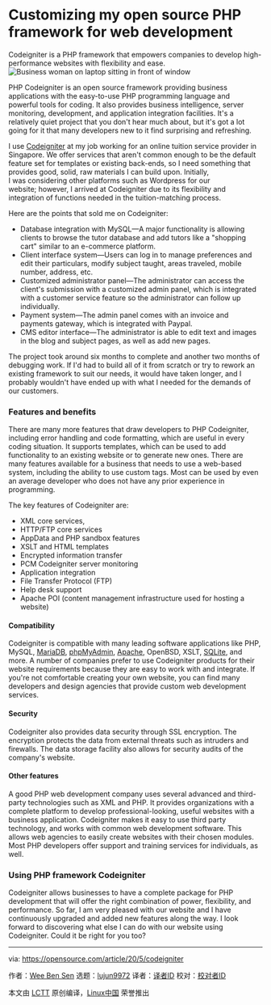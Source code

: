[#]: collector: (lujun9972)
[#]: translator: ( )
[#]: reviewer: ( )
[#]: publisher: ( )
[#]: url: ( )
[#]: subject: (Customizing my open source PHP framework for web development)
[#]: via: (https://opensource.com/article/20/5/codeigniter)
[#]: author: (Wee Ben Sen https://opensource.com/users/bswee14)

Customizing my open source PHP framework for web development
======
Codeigniter is a PHP framework that empowers companies to develop
high-performance websites with flexibility and ease.
![Business woman on laptop sitting in front of window][1]

PHP Codeigniter is an open source framework providing business applications with the easy-to-use PHP programming language and powerful tools for coding. It also provides business intelligence, server monitoring, development, and application integration facilities. It's a relatively quiet project that you don't hear much about, but it's got a lot going for it that many developers new to it find surprising and refreshing.

I use [Codeigniter][2] at my job working for an online tuition service provider in Singapore. We offer services that aren't common enough to be the default feature set for templates or existing back-ends, so I need something that provides good, solid, raw materials I can build upon. Initially, I was considering other platforms such as Wordpress for our website; however, I arrived at Codeigniter due to its flexibility and integration of functions needed in the tuition-matching process.

Here are the points that sold me on Codeigniter:

  * Database integration with MySQL—A major functionality is allowing clients to browse the tutor database and add tutors like a "shopping cart" similar to an e-commerce platform.
  * Client interface system—Users can log in to manage preferences and edit their particulars, modify subject taught, areas traveled, mobile number, address, etc.
  * Customized administrator panel—The administrator can access the client's submission with a customized admin panel, which is integrated with a customer service feature so the administrator can follow up individually.
  * Payment system—The admin panel comes with an invoice and payments gateway, which is integrated with Paypal.
  * CMS editor interface—The administrator is able to edit text and images in the blog and subject pages, as well as add new pages.



The project took around six months to complete and another two months of debugging work. If I'd had to build all of it from scratch or try to rework an existing framework to suit our needs, it would have taken longer, and I probably wouldn't have ended up with what I needed for the demands of our customers.

### Features and benefits

There are many more features that draw developers to PHP Codeigniter, including error handling and code formatting, which are useful in every coding situation. It supports templates, which can be used to add functionality to an existing website or to generate new ones. There are many features available for a business that needs to use a web-based system, including the ability to use custom tags. Most can be used by even an average developer who does not have any prior experience in programming.

The key features of Codeigniter are:

  * XML core services,
  * HTTP/FTP core services
  * AppData and PHP sandbox features
  * XSLT and HTML templates
  * Encrypted information transfer
  * PCM Codeigniter server monitoring
  * Application integration
  * File Transfer Protocol (FTP)
  * Help desk support
  * Apache POI (content management infrastructure used for hosting a website)



#### Compatibility

Codeigniter is compatible with many leading software applications like PHP, MySQL, [MariaDB][3], [phpMyAdmin][4], [Apache][5], OpenBSD, XSLT, [SQLite][6], and more. A number of companies prefer to use Codeigniter products for their website requirements because they are easy to work with and integrate. If you're not comfortable creating your own website, you can find many developers and design agencies that provide custom web development services.

#### Security

Codeigniter also provides data security through SSL encryption. The encryption protects the data from external threats such as intruders and firewalls. The data storage facility also allows for security audits of the company's website.

#### Other features

A good PHP web development company uses several advanced and third-party technologies such as XML and PHP. It provides organizations with a complete platform to develop professional-looking, useful websites with a business application. Codeigniter makes it easy to use third party technology, and works with common web development software. This allows web agencies to easily create websites with their chosen modules. Most PHP developers offer support and training services for individuals, as well.

### Using PHP framework Codeigniter

Codeigniter allows businesses to have a complete package for PHP development that will offer the right combination of power, flexibility, and performance. So far, I am very pleased with our website and I have continuously upgraded and added new features along the way. I look forward to discovering what else I can do with our website using Codeigniter. Could it be right for you too?

--------------------------------------------------------------------------------

via: https://opensource.com/article/20/5/codeigniter

作者：[Wee Ben Sen][a]
选题：[lujun9972][b]
译者：[译者ID](https://github.com/译者ID)
校对：[校对者ID](https://github.com/校对者ID)

本文由 [LCTT](https://github.com/LCTT/TranslateProject) 原创编译，[Linux中国](https://linux.cn/) 荣誉推出

[a]: https://opensource.com/users/bswee14
[b]: https://github.com/lujun9972
[1]: https://opensource.com/sites/default/files/styles/image-full-size/public/lead-images/lenovo-thinkpad-laptop-concentration-focus-windows-office.png?itok=-8E2ihcF (Woman using laptop concentrating)
[2]: https://codeigniter.com/
[3]: http://mariadb.org/
[4]: https://www.phpmyadmin.net/
[5]: http://apache.org/
[6]: http://sqlite.org/
